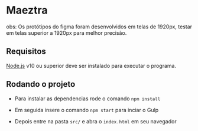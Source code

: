 # Maeztra

obs: Os protótipos do figma foram desenvolvidos em telas de 1920px, testar em telas superior a 1920px para melhor precisão.

## Requisitos
 [Node.js](https://nodejs.org/en/) v10 ou superior deve ser instalado para executar o programa.

## Rodando o projeto
- Para instalar as dependencias rode o comando `npm install`

- Em seguida insere o comando `npm start` para inciar o Gulp

- Depois entre na pasta `src/` e abra o `index.html` em seu navegador
